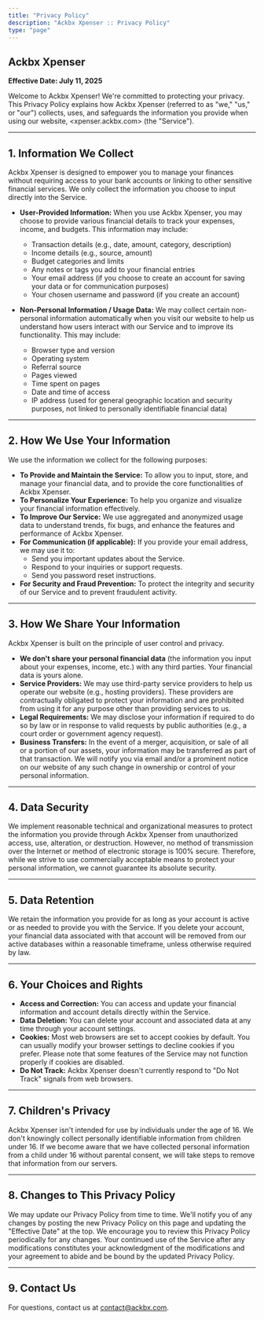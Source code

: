 ```yaml
---
title: "Privacy Policy"
description: "Ackbx Xpenser :: Privacy Policy"
type: "page"
---
```


## Ackbx Xpenser

**Effective Date: July 11, 2025**

Welcome to Ackbx Xpenser! We're committed to protecting your privacy. This Privacy Policy explains how Ackbx Xpenser (referred to as "we," "us," or "our") collects, uses, and safeguards the information you provide when using our website, <xpenser.ackbx.com> (the "Service").

---

## 1. Information We Collect

Ackbx Xpenser is designed to empower you to manage your finances without requiring access to your bank accounts or linking to other sensitive financial services. We only collect the information you choose to input directly into the Service.

- **User-Provided Information:** When you use Ackbx Xpenser, you may choose to provide various financial details to track your expenses, income, and budgets. This information may include:

  - Transaction details (e.g., date, amount, category, description)
  - Income details (e.g., source, amount)
  - Budget categories and limits
  - Any notes or tags you add to your financial entries
  - Your email address (if you choose to create an account for saving your data or for communication purposes)
  - Your chosen username and password (if you create an account)

- **Non-Personal Information / Usage Data:** We may collect certain non-personal information automatically when you visit our website to help us understand how users interact with our Service and to improve its functionality. This may include:
  - Browser type and version
  - Operating system
  - Referral source
  - Pages viewed
  - Time spent on pages
  - Date and time of access
  - IP address (used for general geographic location and security purposes, not linked to personally identifiable financial data)

---

## 2. How We Use Your Information

We use the information we collect for the following purposes:

- **To Provide and Maintain the Service:** To allow you to input, store, and manage your financial data, and to provide the core functionalities of Ackbx Xpenser.
- **To Personalize Your Experience:** To help you organize and visualize your financial information effectively.
- **To Improve Our Service:** We use aggregated and anonymized usage data to understand trends, fix bugs, and enhance the features and performance of Ackbx Xpenser.
- **For Communication (if applicable):** If you provide your email address, we may use it to:
  - Send you important updates about the Service.
  - Respond to your inquiries or support requests.
  - Send you password reset instructions.
- **For Security and Fraud Prevention:** To protect the integrity and security of our Service and to prevent fraudulent activity.

---

## 3. How We Share Your Information

Ackbx Xpenser is built on the principle of user control and privacy.

- **We don't share your personal financial data** (the information you input about your expenses, income, etc.) with any third parties. Your financial data is yours alone.
- **Service Providers:** We may use third-party service providers to help us operate our website (e.g., hosting providers). These providers are contractually obligated to protect your information and are prohibited from using it for any purpose other than providing services to us.
- **Legal Requirements:** We may disclose your information if required to do so by law or in response to valid requests by public authorities (e.g., a court order or government agency request).
- **Business Transfers:** In the event of a merger, acquisition, or sale of all or a portion of our assets, your information may be transferred as part of that transaction. We will notify you via email and/or a prominent notice on our website of any such change in ownership or control of your personal information.

---

## 4. Data Security

We implement reasonable technical and organizational measures to protect the information you provide through Ackbx Xpenser from unauthorized access, use, alteration, or destruction. However, no method of transmission over the Internet or method of electronic storage is 100% secure. Therefore, while we strive to use commercially acceptable means to protect your personal information, we cannot guarantee its absolute security.

---

## 5. Data Retention

We retain the information you provide for as long as your account is active or as needed to provide you with the Service. If you delete your account, your financial data associated with that account will be removed from our active databases within a reasonable timeframe, unless otherwise required by law.

---

## 6. Your Choices and Rights

- **Access and Correction:** You can access and update your financial information and account details directly within the Service.
- **Data Deletion:** You can delete your account and associated data at any time through your account settings.
- **Cookies:** Most web browsers are set to accept cookies by default. You can usually modify your browser settings to decline cookies if you prefer. Please note that some features of the Service may not function properly if cookies are disabled.
- **Do Not Track:** Ackbx Xpenser doesn't currently respond to "Do Not Track" signals from web browsers.

---

## 7. Children's Privacy

Ackbx Xpenser isn't intended for use by individuals under the age of 16. We don't knowingly collect personally identifiable information from children under 16. If we become aware that we have collected personal information from a child under 16 without parental consent, we will take steps to remove that information from our servers.

---

## 8. Changes to This Privacy Policy

We may update our Privacy Policy from time to time. We'll notify you of any changes by posting the new Privacy Policy on this page and updating the "Effective Date" at the top. We encourage you to review this Privacy Policy periodically for any changes. Your continued use of the Service after any modifications constitutes your acknowledgment of the modifications and your agreement to abide and be bound by the updated Privacy Policy.

---

## 9. Contact Us

For questions, contact us at [contact@ackbx.com](mailto:contact@ackbx.com).
